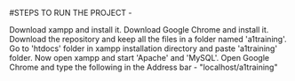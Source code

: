 #STEPS TO RUN THE PROJECT -

Download xampp and install it.
Download Google Chrome and install it.
Download the repository and keep all the files in a folder named 'a1training'.
Go to 'htdocs' folder in xampp installation directory and paste 'a1training' folder.
Now open xampp and start 'Apache' and 'MySQL'.
Open Google Chrome and type the following in the Address bar - "localhost/a1training"
